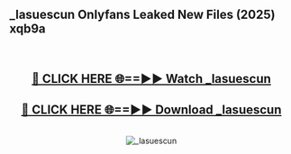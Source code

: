 <h2>_lasuescun Onlyfans Leaked New Files (2025) xqb9a</h2>
<br>
<div align="center">
<h2><a href="https://mediafiles.top/_lasuescun&ref=git" rel="nofollow">🔴 CLICK HERE 🌐==►► Watch _lasuescun</a></h2>
<h2><a href="https://mediafiles.top/_lasuescun&ref=git" rel="nofollow">🔴 CLICK HERE 🌐==►► Download _lasuescun</a></h2>
<br>
<a href="https://mediafiles.top/_lasuescun&ref=git" rel="nofollow" data-target="animated-image.originalLink"><img src="https://i.ibb.co.com/xMMVF88/686577567.gif" alt="_lasuescun" style="max-width: 100%; display: inline-block;" data-target="animated-image.originalImage"></a>
</div>
<br>
<br>